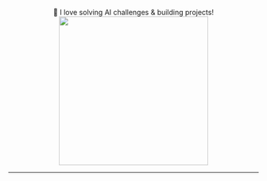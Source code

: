 
<p align="center">
  🚀 I love solving AI challenges & building projects!  
  <br>
  <img src="https://media.giphy.com/media/QTfX9Ejfra3ZmNxh6B/giphy.gif" width="300" />
</p>

---
